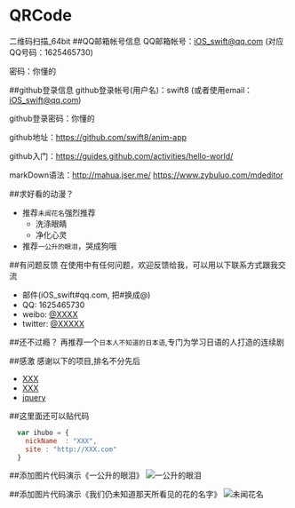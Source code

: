 # QRCode
二维码扫描_64bit
##QQ邮箱帐号信息
QQ邮箱帐号：iOS_swift@qq.com      (对应QQ号码：1625465730)

密码：你懂的

##github登录信息
github登录帐号(用户名)：swift8   (或者使用email：iOS_swift@qq.com)

github登录密码：你懂的

github地址：https://github.com/swift8/anim-app

github入门：https://guides.github.com/activities/hello-world/

markDown语法：http://mahua.jser.me/  https://www.zybuluo.com/mdeditor

##求好看的动漫？

* 推荐`未闻花名`强烈推荐
    *  洗涤眼睛
    *  净化心灵
* 推荐`一公升的眼泪`，哭成狗哦

##有问题反馈
在使用中有任何问题，欢迎反馈给我，可以用以下联系方式跟我交流

* 邮件(iOS_swift#qq.com, 把#换成@)
* QQ: 1625465730
* weibo: [@XXXX](http://weibo.com/XXXX)
* twitter: [@XXXXX](http://twitter.com/XXXXX)

##还不过瘾？
再推荐一个`日本人不知道的日本语`,专门为学习日语的人打造的连续剧

##感激
感谢以下的项目,排名不分先后

* [XXX](http://XXX.com/) 
* [XXX](http://XXX.org/)
* [jquery](http://jquery.com)

##这里面还可以贴代码

```javascript
  var ihubo = {
    nickName  : "XXX",
    site : "http://XXX.com"
  }
```
##添加图片代码演示《一公升的眼泪》
![一公升的眼泪](http://ww4.sinaimg.cn/large/ce98cd4cgw1esxvn1b1gfj20g40c3wfd.jpg)

##添加图片代码演示《我们仍未知道那天所看见的花的名字》
![未闻花名](http://ww4.sinaimg.cn/large/ce98cd4cgw1esjz7f6ljdj20zk14vqv6.jpg)



